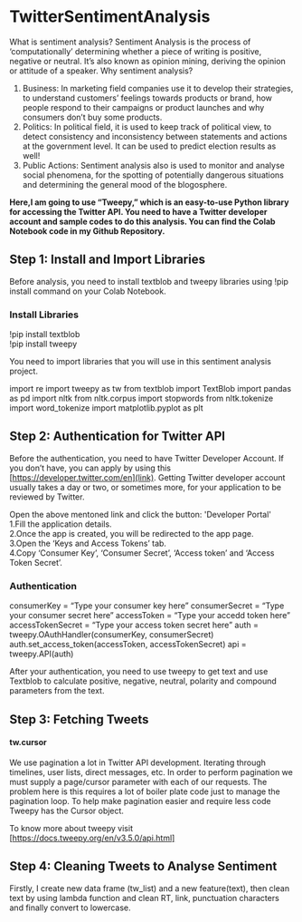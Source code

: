 # TwitterSentimentAnalysis
What is sentiment analysis? Sentiment Analysis is the process of ‘computationally’ determining whether a piece of writing is positive, negative or neutral. It’s also known as opinion mining, deriving the opinion or attitude of a speaker. Why sentiment analysis?

1. Business: In marketing field companies use it to develop their strategies, to understand customers’ feelings towards products or brand, how people respond to their campaigns or product launches and why consumers don’t buy some products.
1. Politics: In political field, it is used to keep track of political view, to detect consistency and inconsistency between statements and actions at the government level. It can be used to predict election results as well!
1. Public Actions: Sentiment analysis also is used to monitor and analyse social phenomena, for the spotting of potentially dangerous situations and determining the general mood of the blogosphere.

**Here,I am going to use “Tweepy,” which is an easy-to-use Python library for accessing the Twitter API. You need to have a Twitter developer account and sample codes to do this analysis. You can find the Colab Notebook code in my Github Repository.**


## Step 1: Install and Import Libraries
Before analysis, you need to install textblob and tweepy libraries using !pip install command on your Colab Notebook.

### Install Libraries
!pip install textblob <br>
!pip install tweepy


You need to import libraries that you will use in this sentiment analysis project.

import re
import tweepy as tw
from textblob import TextBlob
import pandas as pd
import nltk
from nltk.corpus import stopwords
from nltk.tokenize import word_tokenize
import matplotlib.pyplot as plt



## Step 2: Authentication for Twitter API
Before the authentication, you need to have Twitter Developer Account. If you don’t have, you can apply by using this [https://developer.twitter.com/en](link). Getting Twitter developer account usually takes a day or two, or sometimes more, for your application to be reviewed by Twitter.

Open the above mentoned link and click the button: 'Developer Portal'<br>
1.Fill the application details.<br>
2.Once the app is created, you will be redirected to the app page.<br>
3.Open the ‘Keys and Access Tokens’ tab.<br>
4.Copy ‘Consumer Key’, ‘Consumer Secret’, ‘Access token’ and ‘Access Token Secret’.

### Authentication
consumerKey = “Type your consumer key here”
consumerSecret = “Type your consumer secret here”
accessToken = “Type your accedd token here”
accessTokenSecret = “Type your access token secret here”
auth = tweepy.OAuthHandler(consumerKey, consumerSecret)
auth.set_access_token(accessToken, accessTokenSecret)
api = tweepy.API(auth)


After your authentication, you need to use tweepy to get text and use Textblob to calculate positive, negative, neutral, polarity and compound parameters from the text.

## Step 3: Fetching Tweets
#### tw.cursor 
We use pagination a lot in Twitter API development. Iterating through timelines, user lists, direct messages, etc. In order to perform pagination we must supply a page/cursor parameter with each of our requests. The problem here is this requires a lot of boiler plate code just to manage the pagination loop. To help make pagination easier and require less code Tweepy has the Cursor object.

To know more about tweepy visit [https://docs.tweepy.org/en/v3.5.0/api.html]

## Step 4: Cleaning Tweets to Analyse Sentiment
Firstly, I create new data frame (tw_list) and a new feature(text), then clean text by using lambda function and clean RT, link, punctuation characters and finally convert to lowercase.
